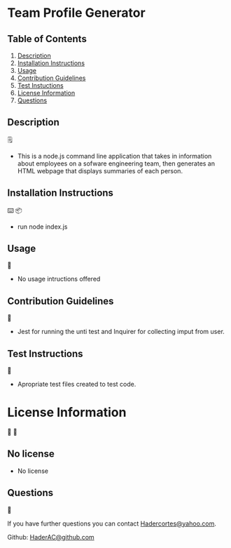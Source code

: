 # Team Profile Generator

## Table of Contents
1. [Description](#description)
2. [Installation Instructions](#installation-instructions)
3. [Usage](#usage)
4. [Contribution Guidelines](#contribution-guidelines)
5. [Test Instuctions](#test-instructions)
6. [License Information](#license-information)
7. [Questions](#questions)


## Description
:spiral_notepad:

* This is a node.js command line application that takes in information about employees on a sofware engineering team, then generates an HTML webpage that displays summaries of each person. 

## Installation Instructions

:keyboard:
:package:
* run node index.js

## Usage
:battery:

* No usage intructions offered

## Contribution Guidelines
:link:

* Jest for running the unti test and Inquirer for collecting imput from user. 

## Test Instructions
:open_book:

* Apropriate test files created to test code.

# License Information
:memo:
:pencil:

## No license

* No license

## Questions
:e-mail:

If you have further questions you can contact Hadercortes@yahoo.com.

Github: HaderAC@github.com
